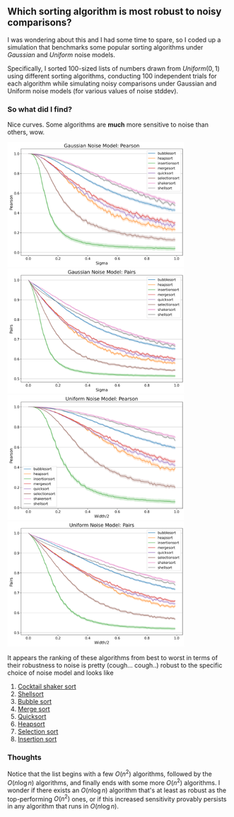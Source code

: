 ## Which sorting algorithm is most robust to noisy comparisons?
I was wondering about this and I had some time to spare, so I coded up a simulation that benchmarks some popular sorting algorithms under $Gaussian$ and $Uniform$ noise models. 

Specifically, I sorted 100-sized lists of numbers drawn from $Uniform(0,1)$ using different sorting algorithms, conducting 100 independent trials for each algorithm while simulating noisy comparisons under Gaussian and Uniform noise models (for various values of noise stddev).

### So what did I find?
Nice curves. Some algorithms are **much** more sensitive to noise than others, wow.

<img src="https://github.com/anirudhajith/robust-sorting/blob/main/plots/gaussian/pearson.png" width="400"><img src="https://github.com/anirudhajith/robust-sorting/blob/main/plots/gaussian/pairs.png" width="400">
<img src="https://github.com/anirudhajith/robust-sorting/blob/main/plots/uniform/pearson.png" width="400"><img src="https://github.com/anirudhajith/robust-sorting/blob/main/plots/uniform/pairs.png" width="400">

It appears the ranking of these algorithms from best to worst in terms of their robustness to noise is pretty (cough... cough..) robust to the specific choice of noise model and looks like
1. [Cocktail shaker sort](https://en.wikipedia.org/wiki/Cocktail_shaker_sort)
2. [Shellsort](https://en.wikipedia.org/wiki/Shellsort)
3. [Bubble sort](https://en.wikipedia.org/wiki/Bubble_sort)
4. [Merge sort](https://en.wikipedia.org/wiki/Merge_sort)
5. [Quicksort](https://en.wikipedia.org/wiki/Quicksort)
6. [Heapsort](https://en.wikipedia.org/wiki/Heapsort)
7. [Selection sort](https://en.wikipedia.org/wiki/Selection_sort)
8. [Insertion sort](https://en.wikipedia.org/wiki/Insertion_sort)

### Thoughts
Notice that the list begins with a few $O(n^2)$ algorithms, followed by the $O(n \log{n})$ algorithms, and finally ends with some more $O(n^2)$ algorithms. I wonder if there exists an $O(n \log{n})$ algorithm that's at least as robust as the top-performing $O(n^2)$ ones, or if this increased sensitivity provably persists in any algorithm that runs in $O(n \log{n})$.
